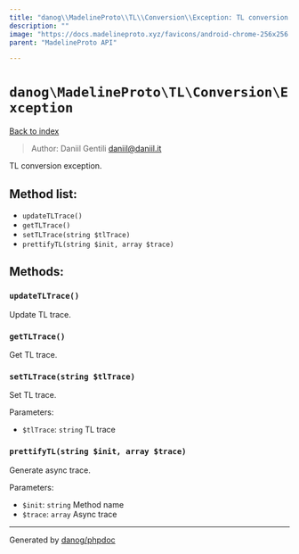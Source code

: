 ```yaml
---
title: "danog\\MadelineProto\\TL\\Conversion\\Exception: TL conversion exception."
description: ""
image: "https://docs.madelineproto.xyz/favicons/android-chrome-256x256.png"
parent: "MadelineProto API"

---
```

# `danog\MadelineProto\TL\Conversion\Exception`
[Back to index](../../../../index.html)

> Author: Daniil Gentili <daniil@daniil.it>  
  

TL conversion exception.  




## Method list:
* `updateTLTrace()`
* `getTLTrace()`
* `setTLTrace(string $tlTrace)`
* `prettifyTL(string $init, array $trace)`

## Methods:
### `updateTLTrace()`

Update TL trace.



### `getTLTrace()`

Get TL trace.



### `setTLTrace(string $tlTrace)`

Set TL trace.


Parameters:

* `$tlTrace`: `string` TL trace  



### `prettifyTL(string $init, array $trace)`

Generate async trace.


Parameters:

* `$init`: `string` Method name  
* `$trace`: `array` Async trace  



---
Generated by [danog/phpdoc](https://phpdoc.daniil.it)
